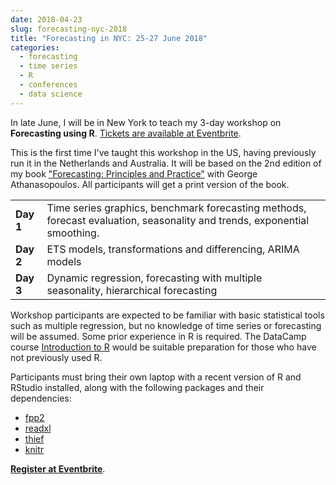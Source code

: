 ```yaml
---
date: 2018-04-23
slug: forecasting-nyc-2018
title: "Forecasting in NYC: 25-27 June 2018"
categories:
  - forecasting
  - time series
  - R
  - conferences
  - data science
---
```


In late June, I will be in New York to teach my 3-day workshop on **Forecasting using R**. [Tickets are available at Eventbrite](https://www.eventbrite.com/e/learn-time-series-forecasting-with-rob-hyndman-tickets-45083602268).

This is the first time I've taught this workshop in the US, having previously run it in the Netherlands and Australia. It will be based on the 2nd edition of my book ["Forecasting: Principles and Practice"](https://OTexts.org/fpp2/) with George Athanasopoulos. All participants will get a print version of the book.

<table>
  <tr>
    <td width=10%><b>Day 1</b></td>
    <td>Time series graphics, benchmark forecasting methods, forecast evaluation, seasonality and trends, exponential smoothing.</td>
  </tr>
  <tr>
    <td><b>Day 2</b></td>
    <td>ETS models, transformations and differencing, ARIMA models</td>
  </tr>
  <tr>
    <td><b>Day 3</b></td>
    <td>Dynamic regression, forecasting with multiple seasonality, hierarchical forecasting</td>
  </tr>
</table>

Workshop participants are expected to be familiar with basic statistical tools such as multiple regression, but no knowledge of time series or forecasting will be assumed.  Some prior experience in R is required. The DataCamp course [Introduction to R](https://www.datacamp.com/courses/free-introduction-to-r) would be suitable preparation for those who have not previously used R.

Participants must bring their own laptop with a recent version of R and RStudio installed, along with the following packages and their dependencies:

  * [fpp2](https://cran.r-project.org/package=fpp2)
  * [readxl](https://cran.r-project.org/package=readxl)
  * [thief](https://cran.r-project.org/package=thief)
  * [knitr](https://cran.r-project.org/package=knitr)

[**Register at Eventbrite**](https://www.eventbrite.com/e/learn-time-series-forecasting-with-rob-hyndman-tickets-45083602268).
